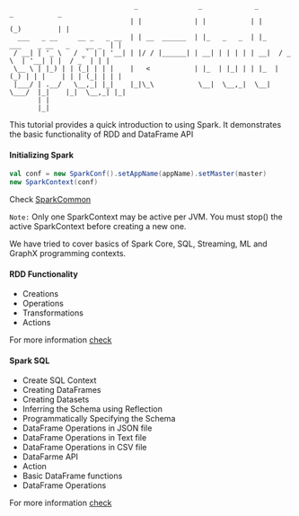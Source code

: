 ```
                               _               _             _                    _           _ 
                              | |             | |           | |                  (_)         | |
  ___   _ __     __ _   _ __  | | __  ______  | |_   _   _  | |_    ___    _ __   _    __ _  | |
 / __| | '_ \   / _` | | '__| | |/ / |______| | __| | | | | | __|  / _ \  | '__| | |  / _` | | |
 \__ \ | |_) | | (_| | | |    |   <           | |_  | |_| | | |_  | (_) | | |    | | | (_| | | |
 |___/ | .__/   \__,_| |_|    |_|\_\           \__|  \__,_|  \__|  \___/  |_|    |_|  \__,_| |_|
       | |                                                                                      
       |_|                                                                                      
```

This tutorial provides a quick introduction to using Spark. It demonstrates the basic functionality of RDD and DataFrame API

#### Initializing Spark

```scala
val conf = new SparkConf().setAppName(appName).setMaster(master)
new SparkContext(conf)
```

Check [SparkCommon](https://github.com/rklick-solutions/spark-tutorial/blob/master/src/main/scala/com/tutorial/utils/SparkCommon.scala)

`Note:` Only one SparkContext may be active per JVM. You must stop() the active SparkContext before creating a new one.

We have tried to cover basics of Spark Core, SQL, Streaming, ML and GraphX programming contexts.

#### RDD Functionality
* Creations
* Operations
* Transformations
* Actions

For more information [check](https://github.com/rklick-solutions/spark-tutorial/wiki/Spark-Core)

#### Spark SQL
* Create SQL Context
* Creating DataFrames
* Creating Datasets
* Inferring the Schema using Reflection
* Programmatically Specifying the Schema
* DataFrame Operations in JSON file
* DataFrame Operations in Text file
* DataFrame Operations in CSV file
* DataFarme API
* Action
* Basic DataFrame functions
* DataFrame Operations

For more information [check](https://github.com/rklick-solutions/spark-tutorial/wiki/Spark-SQL)







